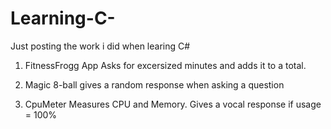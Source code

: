 # Learning-C-
Just posting the work i did when learing C#

1. FitnessFrogg App
        Asks for excersized minutes and adds it to a total.

2. Magic 8-ball
        gives a random response when asking a question

3. CpuMeter
        Measures CPU and Memory. Gives a vocal response if usage = 100%
